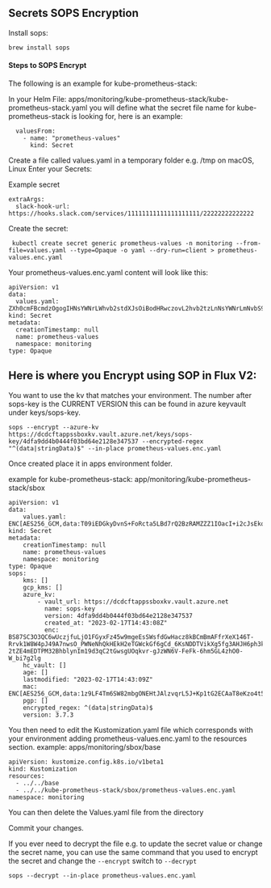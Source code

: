 ## Secrets SOPS Encryption

Install sops:
```
brew install sops
```

#### Steps to SOPS Encrypt

The following is an example for kube-prometheus-stack:

In your Helm File: apps/monitoring/kube-prometheus-stack/kube-prometheus-stack.yaml
you will define what the secret file name for kube-prometheus-stack is looking for, here is an example:
```
  valuesFrom:
    - name: "prometheus-values"
      kind: Secret
```

Create a file called values.yaml in a temporary folder e.g. /tmp on macOS, Linux
  Enter your Secrets:

Example secret
```
extraArgs:
  slack-hook-url: https://hooks.slack.com/services/11111111111111111111/22222222222222
```

Create the secret:
```
 kubectl create secret generic prometheus-values -n monitoring --from-file=values.yaml --type=Opaque -o yaml --dry-run=client > prometheus-values.enc.yaml
```

Your prometheus-values.enc.yaml content will look like this:
```
apiVersion: v1
data:
  values.yaml: ZXh0cmFBcmdzOgogIHNsYWNrLWhvb2stdXJsOiBodHRwczovL2hvb2tzLnNsYWNrLmNvbS9zZXJ2aWNlcy8xMTExMTExMTExMTExMTExMTExMS8yMjIyMjIyMjIyMjIyMg==
kind: Secret
metadata:
  creationTimestamp: null
  name: prometheus-values
  namespace: monitoring
type: Opaque
```

## Here is where you Encrypt using SOP in Flux V2:

You want to use the kv that matches your environment.
The number after sops-key is the CURRENT VERSION this can be found in azure keyvault under keys/sops-key.
```
sops --encrypt --azure-kv https://dcdcftappssboxkv.vault.azure.net/keys/sops-key/4dfa9dd4b0444f03bd64e2128e347537 --encrypted-regex "^(data|stringData)$" --in-place prometheus-values.enc.yaml
```
Once created place it in apps environment folder.

example for kube-prometheus-stack: app/monitoring/kube-prometheus-stack/sbox
```
apiVersion: v1
data:
    values.yaml: ENC[AES256_GCM,data:T09iEDGkyDvnS+FoRcta5LBd7rQ2BzRAMZZZ1IOacI+i2cJsEkqLpXRdjeciULwCo8QW4ZR7mQAnba+XXOfHQWi7hgxMYIrEMxnvJfk62TmvkEA0TwQZ70Z8FA0ejdhWEgskyAUONdbX1iUW6iumozLW2ZLS/3KKVA7FM6GgrZ3d3yTO,iv:ylqBrVTTUJEnn4UVsqWUUOpzoHNUHBDdo71Ym22GahA=,tag:vUsDzdlpgnOhfYcqDsnsMg==,type:str]
kind: Secret
metadata:
    creationTimestamp: null
    name: prometheus-values
    namespace: monitoring
type: Opaque
sops:
    kms: []
    gcp_kms: []
    azure_kv:
        - vault_url: https://dcdcftappssboxkv.vault.azure.net
          name: sops-key
          version: 4dfa9dd4b0444f03bd64e2128e347537
          created_at: "2023-02-17T14:43:08Z"
          enc: BS87SC3O3QC6wUczjfuLjO1FGyxFz45w9mgeEsSWsfdGwHacz8kBCmBmAFfrXeX146T-Rrvk1W8W4pJ49A7nwsO_PWNeNhQkHEkH2eTGWckGf6gCd_6KsNDDTVikXg5fg3AHJH6ph3kByLE05QysAmvFPxKkLoM8E4kylxT2ieIcLB9ABsh1BcEXzUDeEHlUuTszXG6vp_AfF9qHBZGxQenPM9vxQywq3wX60ytBF4ej1mW7j_xRqGuIKZW_XQ7Q1623R5DCJ1p-2tZE4mEDTPM32BhblynIm19d3qC2tGwsgUOqkvr-gJzWN6V-FeFk-6hm5GL4zhO0-W_bi7g2lg
    hc_vault: []
    age: []
    lastmodified: "2023-02-17T14:43:09Z"
    mac: ENC[AES256_GCM,data:1z9LF4Tm6SW82mbgONEHtJAlzvqrL5J+Kp1tG2ECAaT8eKzo4t5qRCjRKNT9nojPgHedyas6rL8NnqsnQXrtT4PLVDnHOn5Y1j3dw4l9ilMGhpRRtkn4upptaVH+T3p+IPhCDCd829O0EskO2wWBln6sv19HuQsOHnSfQSRxFw0=,iv:So68LTzJK72jE5Wk1S7jxaJtug9rjEp8kEQpEumzqUY=,tag:K5dQtAX3im8BFahWm/ppQw==,type:str]
    pgp: []
    encrypted_regex: ^(data|stringData)$
    version: 3.7.3
```
You then need to edit the Kustomization.yaml file which corresponds with your environment adding prometheus-values.enc.yaml to the resources section.
example: apps/monitoring/sbox/base
```
apiVersion: kustomize.config.k8s.io/v1beta1
kind: Kustomization
resources:
  - ../../base
  - ../../kube-prometheus-stack/sbox/prometheus-values.enc.yaml
namespace: monitoring
```

You can then delete the Values.yaml file from the directory

Commit your changes.

If you ever need to decrypt the file e.g. to update the secret value or change the secret name, you can use the same command that you used to encrypt the secret and change the `--encrypt` switch to `--decrypt`

```
sops --decrypt --in-place prometheus-values.enc.yaml
```